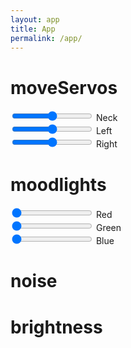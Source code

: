 ```yaml
---
layout: app
title: App
permalink: /app/
---
```


<script src="app.js"></script>
# moveServos
<input type="range" id="neck" min="0" max="180" value="90" step="5" onchange="setNeck(this.value)"/> Neck<br>
<input type="range" id="left"  min="0" max="180" value="90" step="5" onchange="setLeft(this.value)"/> Left<br>
<input type="range" id="right" min="0" max="180" value="90" step="5" onchange="setRight(this.value)" /> Right<br>


# moodlights
<input type="range" id="neck" min="0" max="255" value="0" step="5" onchange="red = this.value; moodlights()"/> Red<br>
<input type="range" id="left"  min="0" max="255" value="0" step="5" onchange="green = this.value; moodlights()"/> Green<br>
<input type="range" id="right" min="0" max="255" value="0" step="5" onchange="blue = this.value; moodlights()" /> Blue<br>


<h1 id="noiselevel">noise</h1>

<h1 id="brightnesslevel">brightness</h1>
